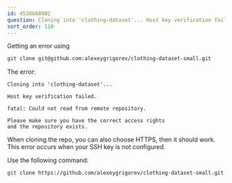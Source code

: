 ```yaml
---
id: 4538b68902
question: Cloning into 'clothing-dataset'... Host key verification failed.
sort_order: 110
---
```



Getting an error using 

```bash
git clone git@github.com:alexeygrigorev/clothing-dataset-small.git
```

The error:

```
Cloning into 'clothing-dataset'...

Host key verification failed.

fatal: Could not read from remote repository.

Please make sure you have the correct access rights
and the repository exists.
```


When cloning the repo, you can also choose HTTPS, then it should work. This error occurs when your SSH key is not configured.

Use the following command:

```bash
git clone https://github.com/alexeygrigorev/clothing-dataset-small.git
```